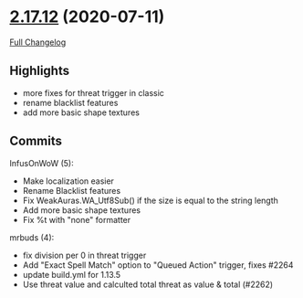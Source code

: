 # [2.17.12](https://github.com/WeakAuras/WeakAuras2/tree/2.17.12) (2020-07-11)

[Full Changelog](https://github.com/WeakAuras/WeakAuras2/compare/2.17.11...2.17.12)

## Highlights

 - more fixes for threat trigger in classic
- rename blacklist features
- add more basic shape textures 

## Commits

InfusOnWoW (5):

- Make localization easier
- Rename Blacklist features
- Fix WeakAuras.WA_Utf8Sub() if the size is equal to the string length
- Add more basic shape textures
- Fix %t with "none" formatter

mrbuds (4):

- fix division per 0 in threat trigger
- Add "Exact Spell Match" option to "Queued Action" trigger, fixes #2264
- update build.yml for 1.13.5
- Use threat value and calculted total threat as value & total (#2262)

